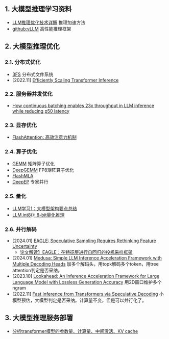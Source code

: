 ## 1. 大模型推理学习资料

- [LLM推理优化技术详解](https://example.com/llm-inference) 推理加速方法
- [github:vLLM](https://github.com/vllm-project/vllm) 高性能推理框架

## 2. 大模型推理优化

### 2.1. 分布式优化

- [3FS](https://github.com/deepseek-ai/3FS) 分布式文件系统
- [2022.11] [Efficiently Scaling Transformer Inference](https://arxiv.org/abs/2211.05102) 

### 2.2. 服务器并发优化

- [How continuous batching enables 23x throughput in LLM inference while reducing p50 latency](https://www.anyscale.com/blog/continuous-batching-llm-inference)

### 2.3. 显存优化

- [FlashAttention: 高效注意力机制](https://arxiv.org/abs/2205.14135)

### 2.4. 算子优化

- [GEMM](https://github.com/iVishalr/GEMM) 矩阵算子优化
- [DeepGEMM](https://github.com/deepseek-ai/DeepGEMM) FP8矩阵算子优化
- [FlashMLA](https://github.com/deepseek-ai/FlashMLA) 
- [DeepEP](https://github.com/deepseek-ai/DeepEP) 专家并行

### 2.5. 量化

- [LLM学习1：大模型架构要点总结](https://zhuanlan.zhihu.com/p/20329244481)
- [LLM.int8(): 8-bit量化推理](https://arxiv.org/abs/2208.07339)

### 2.6. 并行解码


- [2024.01] [EAGLE: Speculative Sampling Requires Rethinking Feature Uncertainty](https://arxiv.org/abs/2401.15077)
    - [论文解读】EAGLE：在特征层进行自回归的投机采样框架](https://zhuanlan.zhihu.com/p/15955544919)
- [2024.01] [Medusa: Simple LLM Inference Acceleration Framework with Multiple Decoding Heads](https://arxiv.org/abs/2401.10774) 加多个解码头，用topk解码多个token，用tree attention判定是否采纳。
- [2023.10] [Lookahead: An Inference Acceleration Framework for Large Language Model with Lossless Generation Accuracy](https://arxiv.org/abs/2312.12728) 用2D窗口维护多个ngram
- [2022.11] [Fast Inference from Transformers via Speculative Decoding](https://arxiv.org/abs/2211.17192) 小模型预估，大模型判定是否采纳。计算量不变，但是可以并行化了。


## 3. 大模型推理服务部署

- [分析transformer模型的参数量、计算量、中间激活、KV cache](https://zhuanlan.zhihu.com/p/624740065)